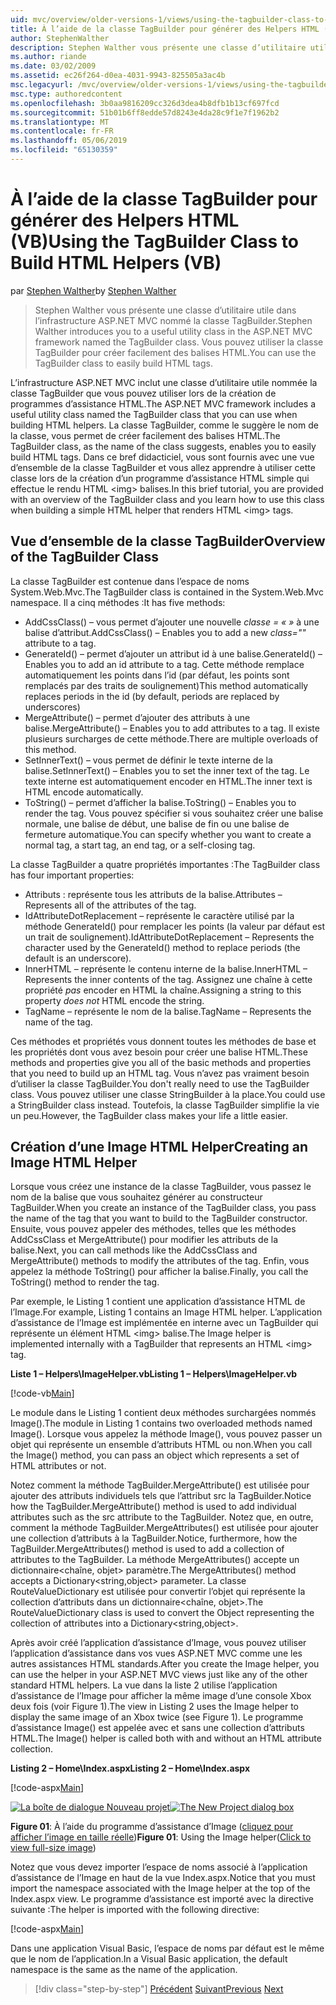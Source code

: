 ```yaml
---
uid: mvc/overview/older-versions-1/views/using-the-tagbuilder-class-to-build-html-helpers-vb
title: À l’aide de la classe TagBuilder pour générer des Helpers HTML (VB) | Microsoft Docs
author: StephenWalther
description: Stephen Walther vous présente une classe d’utilitaire utile dans l’infrastructure ASP.NET MVC nommé la classe TagBuilder. Vous pouvez utiliser la classe TagBuilder pour facilement...
ms.author: riande
ms.date: 03/02/2009
ms.assetid: ec26f264-d0ea-4031-9943-825505a3ac4b
msc.legacyurl: /mvc/overview/older-versions-1/views/using-the-tagbuilder-class-to-build-html-helpers-vb
msc.type: authoredcontent
ms.openlocfilehash: 3b0aa9816209cc326d3dea4b8dfb1b13cf697fcd
ms.sourcegitcommit: 51b01b6ff8edde57d8243e4da28c9f1e7f1962b2
ms.translationtype: MT
ms.contentlocale: fr-FR
ms.lasthandoff: 05/06/2019
ms.locfileid: "65130359"
---
```

# <a name="using-the-tagbuilder-class-to-build-html-helpers-vb"></a><span data-ttu-id="cff5a-104">À l’aide de la classe TagBuilder pour générer des Helpers HTML (VB)</span><span class="sxs-lookup"><span data-stu-id="cff5a-104">Using the TagBuilder Class to Build HTML Helpers (VB)</span></span>

<span data-ttu-id="cff5a-105">par [Stephen Walther](https://github.com/StephenWalther)</span><span class="sxs-lookup"><span data-stu-id="cff5a-105">by [Stephen Walther](https://github.com/StephenWalther)</span></span>

> <span data-ttu-id="cff5a-106">Stephen Walther vous présente une classe d’utilitaire utile dans l’infrastructure ASP.NET MVC nommé la classe TagBuilder.</span><span class="sxs-lookup"><span data-stu-id="cff5a-106">Stephen Walther introduces you to a useful utility class in the ASP.NET MVC framework named the TagBuilder class.</span></span> <span data-ttu-id="cff5a-107">Vous pouvez utiliser la classe TagBuilder pour créer facilement des balises HTML.</span><span class="sxs-lookup"><span data-stu-id="cff5a-107">You can use the TagBuilder class to easily build HTML tags.</span></span>

<span data-ttu-id="cff5a-108">L’infrastructure ASP.NET MVC inclut une classe d’utilitaire utile nommée la classe TagBuilder que vous pouvez utiliser lors de la création de programmes d’assistance HTML.</span><span class="sxs-lookup"><span data-stu-id="cff5a-108">The ASP.NET MVC framework includes a useful utility class named the TagBuilder class that you can use when building HTML helpers.</span></span> <span data-ttu-id="cff5a-109">La classe TagBuilder, comme le suggère le nom de la classe, vous permet de créer facilement des balises HTML.</span><span class="sxs-lookup"><span data-stu-id="cff5a-109">The TagBuilder class, as the name of the class suggests, enables you to easily build HTML tags.</span></span> <span data-ttu-id="cff5a-110">Dans ce bref didacticiel, vous sont fournis avec une vue d’ensemble de la classe TagBuilder et vous allez apprendre à utiliser cette classe lors de la création d’un programme d’assistance HTML simple qui effectue le rendu HTML &lt;img&gt; balises.</span><span class="sxs-lookup"><span data-stu-id="cff5a-110">In this brief tutorial, you are provided with an overview of the TagBuilder class and you learn how to use this class when building a simple HTML helper that renders HTML &lt;img&gt; tags.</span></span>

## <a name="overview-of-the-tagbuilder-class"></a><span data-ttu-id="cff5a-111">Vue d’ensemble de la classe TagBuilder</span><span class="sxs-lookup"><span data-stu-id="cff5a-111">Overview of the TagBuilder Class</span></span>

<span data-ttu-id="cff5a-112">La classe TagBuilder est contenue dans l’espace de noms System.Web.Mvc.</span><span class="sxs-lookup"><span data-stu-id="cff5a-112">The TagBuilder class is contained in the System.Web.Mvc namespace.</span></span> <span data-ttu-id="cff5a-113">Il a cinq méthodes :</span><span class="sxs-lookup"><span data-stu-id="cff5a-113">It has five methods:</span></span>

- <span data-ttu-id="cff5a-114">AddCssClass() – vous permet d’ajouter une nouvelle *classe = « »* à une balise d’attribut.</span><span class="sxs-lookup"><span data-stu-id="cff5a-114">AddCssClass() – Enables you to add a new *class=""* attribute to a tag.</span></span>
- <span data-ttu-id="cff5a-115">GenerateId() – permet d’ajouter un attribut id à une balise.</span><span class="sxs-lookup"><span data-stu-id="cff5a-115">GenerateId() – Enables you to add an id attribute to a tag.</span></span> <span data-ttu-id="cff5a-116">Cette méthode remplace automatiquement les points dans l’id (par défaut, les points sont remplacés par des traits de soulignement)</span><span class="sxs-lookup"><span data-stu-id="cff5a-116">This method automatically replaces periods in the id (by default, periods are replaced by underscores)</span></span>
- <span data-ttu-id="cff5a-117">MergeAttribute() – permet d’ajouter des attributs à une balise.</span><span class="sxs-lookup"><span data-stu-id="cff5a-117">MergeAttribute() – Enables you to add attributes to a tag.</span></span> <span data-ttu-id="cff5a-118">Il existe plusieurs surcharges de cette méthode.</span><span class="sxs-lookup"><span data-stu-id="cff5a-118">There are multiple overloads of this method.</span></span>
- <span data-ttu-id="cff5a-119">SetInnerText() – vous permet de définir le texte interne de la balise.</span><span class="sxs-lookup"><span data-stu-id="cff5a-119">SetInnerText() – Enables you to set the inner text of the tag.</span></span> <span data-ttu-id="cff5a-120">Le texte interne est automatiquement encoder en HTML.</span><span class="sxs-lookup"><span data-stu-id="cff5a-120">The inner text is HTML encode automatically.</span></span>
- <span data-ttu-id="cff5a-121">ToString() – permet d’afficher la balise.</span><span class="sxs-lookup"><span data-stu-id="cff5a-121">ToString() – Enables you to render the tag.</span></span> <span data-ttu-id="cff5a-122">Vous pouvez spécifier si vous souhaitez créer une balise normale, une balise de début, une balise de fin ou une balise de fermeture automatique.</span><span class="sxs-lookup"><span data-stu-id="cff5a-122">You can specify whether you want to create a normal tag, a start tag, an end tag, or a self-closing tag.</span></span>

<span data-ttu-id="cff5a-123">La classe TagBuilder a quatre propriétés importantes :</span><span class="sxs-lookup"><span data-stu-id="cff5a-123">The TagBuilder class has four important properties:</span></span>

- <span data-ttu-id="cff5a-124">Attributs : représente tous les attributs de la balise.</span><span class="sxs-lookup"><span data-stu-id="cff5a-124">Attributes – Represents all of the attributes of the tag.</span></span>
- <span data-ttu-id="cff5a-125">IdAttributeDotReplacement – représente le caractère utilisé par la méthode GenerateId() pour remplacer les points (la valeur par défaut est un trait de soulignement).</span><span class="sxs-lookup"><span data-stu-id="cff5a-125">IdAttributeDotReplacement – Represents the character used by the GenerateId() method to replace periods (the default is an underscore).</span></span>
- <span data-ttu-id="cff5a-126">InnerHTML – représente le contenu interne de la balise.</span><span class="sxs-lookup"><span data-stu-id="cff5a-126">InnerHTML – Represents the inner contents of the tag.</span></span> <span data-ttu-id="cff5a-127">Assignez une chaîne à cette propriété *pas* encoder en HTML la chaîne.</span><span class="sxs-lookup"><span data-stu-id="cff5a-127">Assigning a string to this property *does not* HTML encode the string.</span></span>
- <span data-ttu-id="cff5a-128">TagName – représente le nom de la balise.</span><span class="sxs-lookup"><span data-stu-id="cff5a-128">TagName – Represents the name of the tag.</span></span>

<span data-ttu-id="cff5a-129">Ces méthodes et propriétés vous donnent toutes les méthodes de base et les propriétés dont vous avez besoin pour créer une balise HTML.</span><span class="sxs-lookup"><span data-stu-id="cff5a-129">These methods and properties give you all of the basic methods and properties that you need to build up an HTML tag.</span></span> <span data-ttu-id="cff5a-130">Vous n’avez pas vraiment besoin d’utiliser la classe TagBuilder.</span><span class="sxs-lookup"><span data-stu-id="cff5a-130">You don't really need to use the TagBuilder class.</span></span> <span data-ttu-id="cff5a-131">Vous pouvez utiliser une classe StringBuilder à la place.</span><span class="sxs-lookup"><span data-stu-id="cff5a-131">You could use a StringBuilder class instead.</span></span> <span data-ttu-id="cff5a-132">Toutefois, la classe TagBuilder simplifie la vie un peu.</span><span class="sxs-lookup"><span data-stu-id="cff5a-132">However, the TagBuilder class makes your life a little easier.</span></span>

## <a name="creating-an-image-html-helper"></a><span data-ttu-id="cff5a-133">Création d’une Image HTML Helper</span><span class="sxs-lookup"><span data-stu-id="cff5a-133">Creating an Image HTML Helper</span></span>

<span data-ttu-id="cff5a-134">Lorsque vous créez une instance de la classe TagBuilder, vous passez le nom de la balise que vous souhaitez générer au constructeur TagBuilder.</span><span class="sxs-lookup"><span data-stu-id="cff5a-134">When you create an instance of the TagBuilder class, you pass the name of the tag that you want to build to the TagBuilder constructor.</span></span> <span data-ttu-id="cff5a-135">Ensuite, vous pouvez appeler des méthodes, telles que les méthodes AddCssClass et MergeAttribute() pour modifier les attributs de la balise.</span><span class="sxs-lookup"><span data-stu-id="cff5a-135">Next, you can call methods like the AddCssClass and MergeAttribute() methods to modify the attributes of the tag.</span></span> <span data-ttu-id="cff5a-136">Enfin, vous appelez la méthode ToString() pour afficher la balise.</span><span class="sxs-lookup"><span data-stu-id="cff5a-136">Finally, you call the ToString() method to render the tag.</span></span>

<span data-ttu-id="cff5a-137">Par exemple, le Listing 1 contient une application d’assistance HTML de l’Image.</span><span class="sxs-lookup"><span data-stu-id="cff5a-137">For example, Listing 1 contains an Image HTML helper.</span></span> <span data-ttu-id="cff5a-138">L’application d’assistance de l’Image est implémentée en interne avec un TagBuilder qui représente un élément HTML &lt;img&gt; balise.</span><span class="sxs-lookup"><span data-stu-id="cff5a-138">The Image helper is implemented internally with a TagBuilder that represents an HTML &lt;img&gt; tag.</span></span>

<span data-ttu-id="cff5a-139">**Liste 1 – Helpers\ImageHelper.vb**</span><span class="sxs-lookup"><span data-stu-id="cff5a-139">**Listing 1 – Helpers\ImageHelper.vb**</span></span>

[!code-vb[Main](using-the-tagbuilder-class-to-build-html-helpers-vb/samples/sample1.vb)]

<span data-ttu-id="cff5a-140">Le module dans le Listing 1 contient deux méthodes surchargées nommés Image().</span><span class="sxs-lookup"><span data-stu-id="cff5a-140">The module in Listing 1 contains two overloaded methods named Image().</span></span> <span data-ttu-id="cff5a-141">Lorsque vous appelez la méthode Image(), vous pouvez passer un objet qui représente un ensemble d’attributs HTML ou non.</span><span class="sxs-lookup"><span data-stu-id="cff5a-141">When you call the Image() method, you can pass an object which represents a set of HTML attributes or not.</span></span>

<span data-ttu-id="cff5a-142">Notez comment la méthode TagBuilder.MergeAttribute() est utilisée pour ajouter des attributs individuels tels que l’attribut src la TagBuilder.</span><span class="sxs-lookup"><span data-stu-id="cff5a-142">Notice how the TagBuilder.MergeAttribute() method is used to add individual attributes such as the src attribute to the TagBuilder.</span></span> <span data-ttu-id="cff5a-143">Notez que, en outre, comment la méthode TagBuilder.MergeAttributes() est utilisée pour ajouter une collection d’attributs à la TagBuilder.</span><span class="sxs-lookup"><span data-stu-id="cff5a-143">Notice, furthermore, how the TagBuilder.MergeAttributes() method is used to add a collection of attributes to the TagBuilder.</span></span> <span data-ttu-id="cff5a-144">La méthode MergeAttributes() accepte un dictionnaire&lt;chaîne, objet&gt; paramètre.</span><span class="sxs-lookup"><span data-stu-id="cff5a-144">The MergeAttributes() method accepts a Dictionary&lt;string,object&gt; parameter.</span></span> <span data-ttu-id="cff5a-145">La classe RouteValueDictionary est utilisée pour convertir l’objet qui représente la collection d’attributs dans un dictionnaire&lt;chaîne, objet&gt;.</span><span class="sxs-lookup"><span data-stu-id="cff5a-145">The RouteValueDictionary class is used to convert the Object representing the collection of attributes into a Dictionary&lt;string,object&gt;.</span></span>

<span data-ttu-id="cff5a-146">Après avoir créé l’application d’assistance d’Image, vous pouvez utiliser l’application d’assistance dans vos vues ASP.NET MVC comme une les autres assistances HTML standards.</span><span class="sxs-lookup"><span data-stu-id="cff5a-146">After you create the Image helper, you can use the helper in your ASP.NET MVC views just like any of the other standard HTML helpers.</span></span> <span data-ttu-id="cff5a-147">La vue dans la liste 2 utilise l’application d’assistance de l’Image pour afficher la même image d’une console Xbox deux fois (voir Figure 1).</span><span class="sxs-lookup"><span data-stu-id="cff5a-147">The view in Listing 2 uses the Image helper to display the same image of an Xbox twice (see Figure 1).</span></span> <span data-ttu-id="cff5a-148">Le programme d’assistance Image() est appelée avec et sans une collection d’attributs HTML.</span><span class="sxs-lookup"><span data-stu-id="cff5a-148">The Image() helper is called both with and without an HTML attribute collection.</span></span>

<span data-ttu-id="cff5a-149">**Listing 2 – Home\Index.aspx**</span><span class="sxs-lookup"><span data-stu-id="cff5a-149">**Listing 2 – Home\Index.aspx**</span></span>

[!code-aspx[Main](using-the-tagbuilder-class-to-build-html-helpers-vb/samples/sample2.aspx)]

<span data-ttu-id="cff5a-150">[![La boîte de dialogue Nouveau projet](using-the-tagbuilder-class-to-build-html-helpers-vb/_static/image1.jpg)](using-the-tagbuilder-class-to-build-html-helpers-vb/_static/image1.png)</span><span class="sxs-lookup"><span data-stu-id="cff5a-150">[![The New Project dialog box](using-the-tagbuilder-class-to-build-html-helpers-vb/_static/image1.jpg)](using-the-tagbuilder-class-to-build-html-helpers-vb/_static/image1.png)</span></span>

<span data-ttu-id="cff5a-151">**Figure 01**: À l’aide du programme d’assistance d’Image ([cliquez pour afficher l’image en taille réelle](using-the-tagbuilder-class-to-build-html-helpers-vb/_static/image2.png))</span><span class="sxs-lookup"><span data-stu-id="cff5a-151">**Figure 01**: Using the Image helper([Click to view full-size image](using-the-tagbuilder-class-to-build-html-helpers-vb/_static/image2.png))</span></span>

<span data-ttu-id="cff5a-152">Notez que vous devez importer l’espace de noms associé à l’application d’assistance de l’Image en haut de la vue Index.aspx.</span><span class="sxs-lookup"><span data-stu-id="cff5a-152">Notice that you must import the namespace associated with the Image helper at the top of the Index.aspx view.</span></span> <span data-ttu-id="cff5a-153">Le programme d’assistance est importé avec la directive suivante :</span><span class="sxs-lookup"><span data-stu-id="cff5a-153">The helper is imported with the following directive:</span></span>

[!code-aspx[Main](using-the-tagbuilder-class-to-build-html-helpers-vb/samples/sample3.aspx)]

<span data-ttu-id="cff5a-154">Dans une application Visual Basic, l’espace de noms par défaut est le même que le nom de l’application.</span><span class="sxs-lookup"><span data-stu-id="cff5a-154">In a Visual Basic application, the default namespace is the same as the name of the application.</span></span>

> [!div class="step-by-step"]
> <span data-ttu-id="cff5a-155">[Précédent](creating-custom-html-helpers-vb.md)
> [Suivant](creating-page-layouts-with-view-master-pages-vb.md)</span><span class="sxs-lookup"><span data-stu-id="cff5a-155">[Previous](creating-custom-html-helpers-vb.md)
[Next](creating-page-layouts-with-view-master-pages-vb.md)</span></span>
